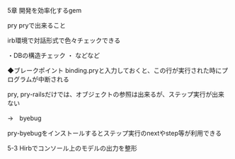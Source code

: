 

5章 開発を効率化するgem

pry
pryで出来ること

irb環境で対話形式で色々チェックできる

・DBの構造チェック
・
などなど

◆ブレークポイント
binding.pryと入力しておくと、この行が実行された時にプログラムが中断される

pry, pry-railsだけでは、オブジェクトの参照は出来るが、ステップ実行が出来ない

→　byebug

pry-byebugをインストールするとステップ実行のnextやstep等が利用できる



5-3 Hirbでコンソール上のモデルの出力を整形



